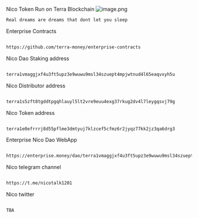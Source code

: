 Nico Token Run on Terra Blockchain 
![image.png](https://raw.githubusercontent.com/NicoToken/NICOToken/main/asset/Nicologo.png)

```bash
Real dreams are dreams that dont let you sleep
```

Enterprise Contracts
```bash

https://github.com/terra-money/enterprise-contracts

```
Nico Dao Staking address

```bash

terra1vmaggjxf4u3ft5upz3e9wuwu9msl34szuept4mpjwtnud4l65eaqvxyh5u

```
Nico Distributor address

```bash

terra1s5zft8tgddtpgqhlauyl5lt2vre9euu4exg37rkug2dv4l7leygqsvj79g

```
Nico Token address

```bash

terra1e0efrrrj8d55pflme3dmtyuj7klzcef5cfmz6r2jyqz77kk2jz3qa6drg3

```


Enterprise Nico Dao WebApp
```bash

https://enterprise.money/dao/terra1vmaggjxf4u3ft5upz3e9wuwu9msl34szuept4mpjwtnud4l65eaqvxyh5u/staking

```

Nico telegram channel
```bash

https://t.me/nicotalk1201

```

Nico twitter

```bash

TBA

```

